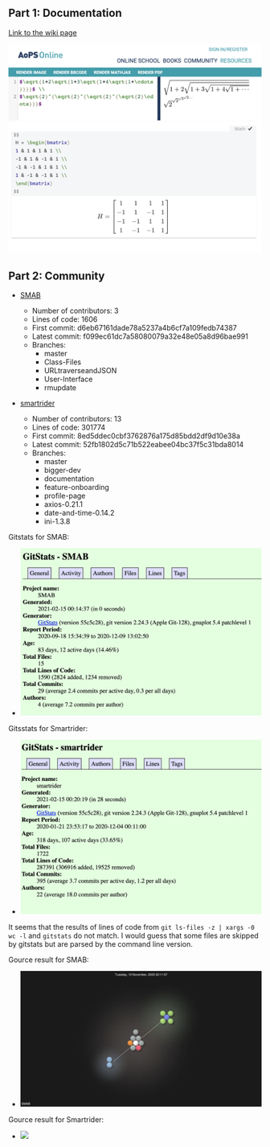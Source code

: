 ## Part 1: Documentation

[Link to the wiki page](https://github.com/Tyromancer/oss-repo-template/wiki)

![formulae](formulae.png)
![hadamard matrix](hadamard.png)

## Part 2: Community

- [SMAB](https://github.com/seanmiller969/smab)

  - Number of contributors: 3
  - Lines of code: 1606
  - First commit: d6eb67161dade78a5237a4b6cf7a109fedb74387
  - Latest commit: f099ec61dc7a58080079a32e48e05a8d96bae991
  - Branches:
    - master
    - Class-Files
    - URLtraverseandJSON
    - User-Interface
    - rmupdate

- [smartrider](https://rcos.io/projects/sirmammingtonham/smartrider/profile)
  - Number of contributors: 13
  - Lines of code: 301774
  - First commit: 8ed5ddec0cbf3762876a175d85bdd2df9d10e38a
  - Latest commit: 52fb1802d5c71b522eabee04bc37f5c31bda8014
  - Branches:
    - master
    - bigger-dev
    - documentation
    - feature-onboarding
    - profile-page
    - axios-0.21.1
    - date-and-time-0.14.2
    - ini-1.3.8

Gitstats for SMAB:

- ![](smab.png)

Gitsstats for Smartrider:

- ![](smartrider.png)

It seems that the results of lines of code from `git ls-files -z | xargs -0 wc -l` and `gitstats` do not match.
I would guess that some files are skipped by gitstats but are parsed by the command line version.

Gource result for SMAB:

- ![](smab-gource.png)

Gource result for Smartrider:

- ![](smart-gource.png)
